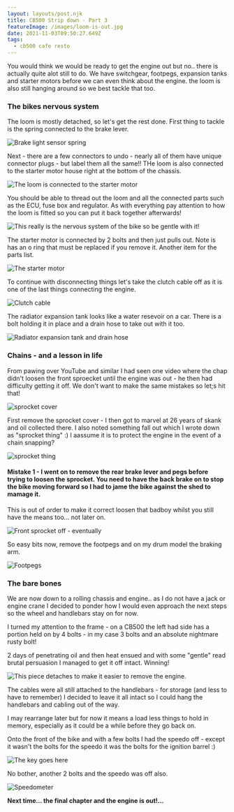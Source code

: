 ```yaml
---
layout: layouts/post.njk
title: CB500 Strip down - Part 3
featureImage: /images/loom-is-out.jpg
date: 2021-11-03T09:50:27.649Z
tags:
  - cb500 cafe resto
---
```


You would think we would be ready to get the engine out but no.. there is actually quite alot still to do. We have switchgear, footpegs, expansion tanks and starter motors before we can even think about the engine. the loom is also still hanging around so we best tackle that too.

### The bikes nervous system

The loom is  mostly detached, so let's get the rest done. First thing to tackle is the spring connected to the brake lever. 

![Brake light sensor spring ](/images/brake-light-sensor.jpg "Brake light sensor spring")

Next - there are a few connectors to undo - nearly all of them have unique connector plugs - but label them all the same!! THe loom is also connected to the starter motor house right at the bottom of the chassis.

![The loom is connected to the starter motor](/images/connection-to-starter-motor.jpg "The loom is connected to the starter motor")

You should be able to thread out the loom and all the connected parts such as the ECU, fuse box and regulator. As with everything pay attention to how the loom is fitted so you can put it back together afterwards!

![This really is the nervous system of the bike so be gentle with it!](/images/loom-is-out.jpg "This really is the nervous system of the bike so be gentle with it!")

The starter motor is connected by 2 bolts and then just pulls out. Note is has an o ring that must be replaced if you remove it. Another item for the parts list. 

![The starter motor](/images/starter-motor.jpg "The starter motor")

To continue with disconnecting things let's take the clutch cable off as it is one of the last things connecting the engine.

![Clutch cable](/images/clutch-cable.jpg "Clutch cable")

The radiator expansion tank looks like a water resevoir on a car. There is a bolt holding it in place and a drain hose to take out with it too. 

![Radiator expansion tank and drain hose](/images/radiator-expansion-tank.jpg "Radiator expansion tank and drain hose")

### Chains - and a lesson in life

From pawing over YouTube and similar I had seen one video where the chap didn't loosen the front sproecket until the engine was out - he then had difficulty getting it off. We don't want to make the same mistakes so let;s hit that!

![sprocket cover](/images/sprocket-cover.jpg "sprocket cover")

First remove the sprocket cover - I then got to marvel at 26 years of skank and oil collected there. I also noted something fall out which I wrote down as "sprocket thing" :) I aassume it is to protect the engine in the event of a chain snapping?

![sprocket thing](/images/sprocket-thing.jpg "sprocket cover")

#### Mistake 1 - I went on to remove the rear brake lever and pegs before trying to loosen the sprocket. You need to have the back brake on to stop the bike moving forward so I had to jame the bike against the shed to mamage it. 

This is out of order to make it correct loosen that badboy whilst you still have the means too... not later on. 

![Front sprocket off - eventually](/images/front-sprocket.jpg "Front sprocket off - eventually")

So easy bits now, remove the footpegs and on my drum model the braking arm. 

![Footpegs](/images/seatpegs.jpg "Footpegs")

### The bare bones

We are now down to a rolling chassis and engine.. as I do not have a jack or engine crane I decided to ponder how I would even approach the next steps so the wheel and handlebars stay on for now. 

I turned my attention to the frame - on a CB500 the left had side has a portion held on by 4 bolts - in my case 3 bolts and an absolute nightmare rusty bolt! 

2 days of penetrating oil and then heat ensued and with some "gentle" read brutal persuasion I managed to get it off intact. Winning! 

![This piece detaches to make it easier to remove the engine.](/images/frame-arm.jpg "This piece detaches to make it easier to remove the engine.")

The cables were all still attached to the handlebars - for storage (and less to have to remember) I decided to leave it all intact so I could hang the handlebars and cabling out of the way. 

I may rearrange later but for now it means a load less things to hold in memory, especially as it could be a while before they go back on.

Onto the front of the bike and with a few bolts I had the speedo off - except it wasn't the bolts for the speedo it was the bolts for the ignition barrel :) 

![The key goes here](/images/ignition-switch.jpg "The key goes here")

No bother, another 2 bolts and the speedo was off also. 

![Speedometer](/images/speedo.jpg "Speedometer")


**Next time... the final chapter and the engine is out!...**
